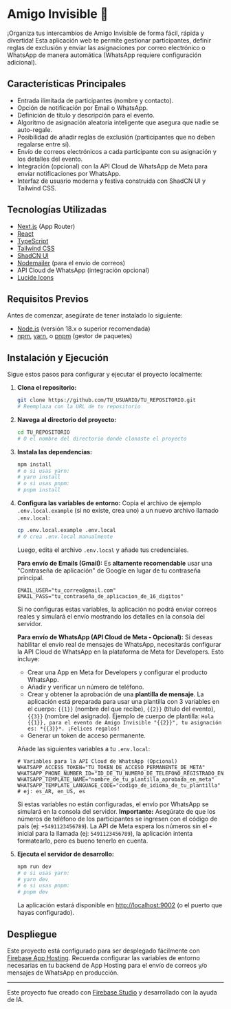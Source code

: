 
# Amigo Invisible 🎁

¡Organiza tus intercambios de Amigo Invisible de forma fácil, rápida y divertida! Esta aplicación web te permite gestionar participantes, definir reglas de exclusión y enviar las asignaciones por correo electrónico o WhatsApp de manera automática (WhatsApp requiere configuración adicional).

## Características Principales

*   Entrada ilimitada de participantes (nombre y contacto).
*   Opción de notificación por Email o WhatsApp.
*   Definición de título y descripción para el evento.
*   Algoritmo de asignación aleatoria inteligente que asegura que nadie se auto-regale.
*   Posibilidad de añadir reglas de exclusión (participantes que no deben regalarse entre sí).
*   Envío de correos electrónicos a cada participante con su asignación y los detalles del evento.
*   Integración (opcional) con la API Cloud de WhatsApp de Meta para enviar notificaciones por WhatsApp.
*   Interfaz de usuario moderna y festiva construida con ShadCN UI y Tailwind CSS.

## Tecnologías Utilizadas

*   [Next.js](https://nextjs.org/) (App Router)
*   [React](https://react.dev/)
*   [TypeScript](https://www.typescriptlang.org/)
*   [Tailwind CSS](https://tailwindcss.com/)
*   [ShadCN UI](https://ui.shadcn.com/)
*   [Nodemailer](https://nodemailer.com/) (para el envío de correos)
*   API Cloud de WhatsApp (integración opcional)
*   [Lucide Icons](https://lucide.dev/)

## Requisitos Previos

Antes de comenzar, asegúrate de tener instalado lo siguiente:

*   [Node.js](https://nodejs.org/) (versión 18.x o superior recomendada)
*   [npm](https://www.npmjs.com/), [yarn](https://yarnpkg.com/), o [pnpm](https://pnpm.io/) (gestor de paquetes)

## Instalación y Ejecución

Sigue estos pasos para configurar y ejecutar el proyecto localmente:

1.  **Clona el repositorio:**
    ```bash
    git clone https://github.com/TU_USUARIO/TU_REPOSITORIO.git 
    # Reemplaza con la URL de tu repositorio
    ```

2.  **Navega al directorio del proyecto:**
    ```bash
    cd TU_REPOSITORIO 
    # O el nombre del directorio donde clonaste el proyecto
    ```

3.  **Instala las dependencias:**
    ```bash
    npm install
    # o si usas yarn:
    # yarn install
    # o si usas pnpm:
    # pnpm install
    ```

4.  **Configura las variables de entorno:**
    Copia el archivo de ejemplo `.env.local.example` (si no existe, crea uno) a un nuevo archivo llamado `.env.local`:
    ```bash
    cp .env.local.example .env.local 
    # O crea .env.local manualmente
    ```
    Luego, edita el archivo `.env.local` y añade tus credenciales.

    **Para envío de Emails (Gmail):**
    Es **altamente recomendable** usar una "Contraseña de aplicación" de Google en lugar de tu contraseña principal.
    ```env
    EMAIL_USER="tu_correo@gmail.com"
    EMAIL_PASS="tu_contraseña_de_aplicacion_de_16_digitos"
    ```
    Si no configuras estas variables, la aplicación no podrá enviar correos reales y simulará el envío mostrando los detalles en la consola del servidor.

    **Para envío de WhatsApp (API Cloud de Meta - Opcional):**
    Si deseas habilitar el envío real de mensajes de WhatsApp, necesitarás configurar la API Cloud de WhatsApp en la plataforma de Meta for Developers. Esto incluye:
    *   Crear una App en Meta for Developers y configurar el producto WhatsApp.
    *   Añadir y verificar un número de teléfono.
    *   Crear y obtener la aprobación de una **plantilla de mensaje**. La aplicación está preparada para usar una plantilla con 3 variables en el cuerpo: `{{1}}` (nombre del que recibe), `{{2}}` (título del evento), `{{3}}` (nombre del asignado). Ejemplo de cuerpo de plantilla: `Hola {{1}}, para el evento de Amigo Invisible "{{2}}", tu asignación es: *{{3}}*. ¡Felices regalos!`
    *   Generar un token de acceso permanente.

    Añade las siguientes variables a tu `.env.local`:
    ```env
    # Variables para la API Cloud de WhatsApp (Opcional)
    WHATSAPP_ACCESS_TOKEN="TU_TOKEN_DE_ACCESO_PERMANENTE_DE_META"
    WHATSAPP_PHONE_NUMBER_ID="ID_DE_TU_NUMERO_DE_TELEFONO_REGISTRADO_EN_META"
    WHATSAPP_TEMPLATE_NAME="nombre_de_tu_plantilla_aprobada_en_meta" 
    WHATSAPP_TEMPLATE_LANGUAGE_CODE="codigo_de_idioma_de_tu_plantilla" # ej: es_AR, en_US, es
    ```
    Si estas variables no están configuradas, el envío por WhatsApp se simulará en la consola del servidor. **Importante:** Asegúrate de que los números de teléfono de los participantes se ingresen con el código de país (ej: `+5491123456789`). La API de Meta espera los números sin el `+` inicial para la llamada (ej: `5491123456789`), la aplicación intenta formatearlo, pero es bueno tenerlo en cuenta.

5.  **Ejecuta el servidor de desarrollo:**
    ```bash
    npm run dev
    # o si usas yarn:
    # yarn dev
    # o si usas pnpm:
    # pnpm dev
    ```
    La aplicación estará disponible en [http://localhost:9002](http://localhost:9002) (o el puerto que hayas configurado).

## Despliegue

Este proyecto está configurado para ser desplegado fácilmente con [Firebase App Hosting](https://firebase.google.com/docs/app-hosting). Recuerda configurar las variables de entorno necesarias en tu backend de App Hosting para el envío de correos y/o mensajes de WhatsApp en producción.

---

Este proyecto fue creado con [Firebase Studio](https://firebase.google.com/studio) y desarrollado con la ayuda de IA.
